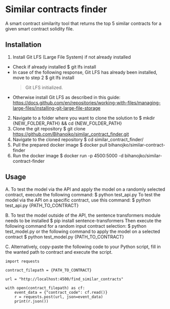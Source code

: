 # Similar contracts finder

A smart contract similarity tool that returns the top 5 similar contracts for a given smart contract solidity file.

## Installation

1. Install Git LFS (Large File System) if not already installed
 - Check if already installed
    $ git lfs install
 - In case of the following response, Git LFS has already been installed, move to step 2
    $ git lfs install
    > Git LFS initialized.
- Otherwise install Git LFS as described in this guide: https://docs.github.com/en/repositories/working-with-files/managing-large-files/installing-git-large-file-storage
2. Navigate to a folder where you want to clone the solution to
    $ mkdir {NEW_FOLDER_PATH} && cd {NEW_FOLDER_PATH}
3. Clone the git repository
    $ git clone https://github.com/Bihanojko/similar_contract_finder.git
4. Navigate to the cloned repository
    $ cd similar_contract_finder/
5. Pull the prepared docker image
    $ docker pull bihanojko/similar-contract-finder
6. Run the docker image
    $ docker run -p 4500:5000 -d bihanojko/similar-contract-finder

## Usage

A. To test the model via the API and apply the model on a randomly selected contract, execute the following command:
    $ python test_api.py
To test the model via the API on a specific contract, use this command:
    $ python test_api.py {PATH_TO_CONTRACT}

B. To test the model outside of the API, the sentence transformers module needs to be installed
    $ pip install sentence-transformers
Then execute the following command for a random input contract selection:
    $ python test_model.py
or the following command to apply the model on a selected contract
    $ python test_model.py {PATH_TO_CONTRACT}

C. Alternatively, copy-paste the following code to your Python script, fill in the wanted path to contract and execute the script.

```
import requests

contract_filepath = {PATH_TO_CONTRACT}
 
url = "http://localhost:4500/find_similar_contracts"

with open(contract_filepath) as cf:
    event_data = {"contract_code": cf.read()}
    r = requests.post(url, json=event_data)
    print(r.json())
```
